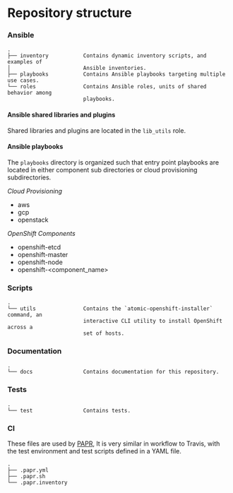 # Repository structure

### Ansible

```
.
├── inventory           Contains dynamic inventory scripts, and examples of
│                       Ansible inventories.
├── playbooks           Contains Ansible playbooks targeting multiple use cases.
└── roles               Contains Ansible roles, units of shared behavior among
                        playbooks.
```

#### Ansible shared libraries and plugins

Shared libraries and plugins are located in the `lib_utils` role.

#### Ansible playbooks

The `playbooks` directory is organized such that entry point playbooks are
located in either component sub directories or cloud provisioning subdirectories.

_Cloud Provisioning_
- aws
- gcp
- openstack

_OpenShift Components_
- openshift-etcd
- openshift-master
- openshift-node
- openshift-<component_name>

### Scripts

```
.
└── utils               Contains the `atomic-openshift-installer` command, an
                        interactive CLI utility to install OpenShift across a
                        set of hosts.
```

### Documentation

```
.
└── docs                Contains documentation for this repository.
```

### Tests

```
.
└── test                Contains tests.
```

### CI

These files are used by [PAPR](https://github.com/projectatomic/papr),
It is very similar in workflow to Travis, with the test
environment and test scripts defined in a YAML file.

```
.
├── .papr.yml
├── .papr.sh
└── .papr.inventory
```
